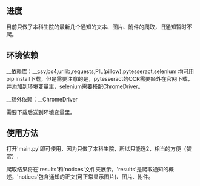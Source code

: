 ## 进度

目前只做了本科生院的最新几个通知的文本、图片、附件的爬取，旧通知暂时不爬。

## 环境依赖

__依赖库：__csv,bs4,urllib,requests,PIL(pillow),pytesseract,selenium
均可用pip install下载，但是需要注意的是，pytesseract的OCR需要额外在官网下载，并添加到环境变量里，selenium需要搭配ChromeDriver。

__额外依赖：__ChromeDriver

需要下载后送到环境变量里。

## 使用方法

打开'main.py'即可使用，因为只做了本科生院，所以只能选2，相当的方便（赞赏）.

爬取结果将在'results'和'notices'文件夹展示。'results'是爬取通知的概述，'notices'包含通知的正文(可正常显示图片)、图片、附件。
